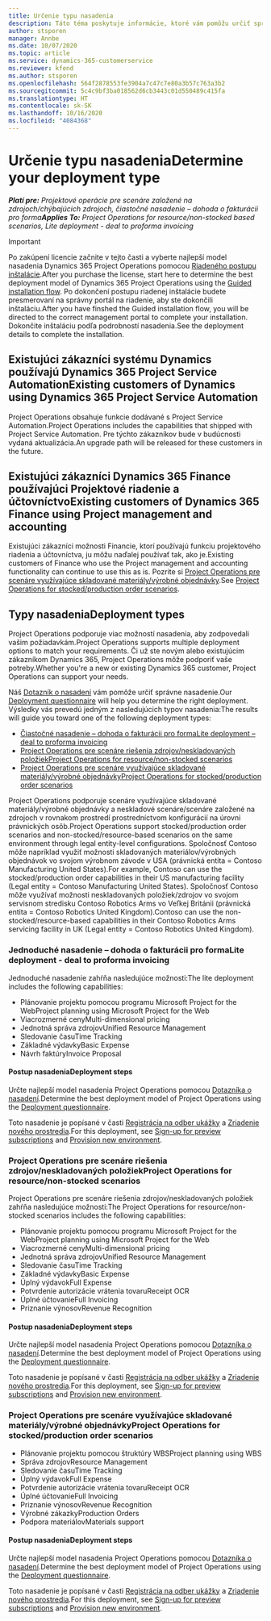 ```yaml
---
title: Určenie typu nasadenia
description: Táto téma poskytuje informácie, ktoré vám pomôžu určiť správny typ nasadenia Project operations pre vašu spoločnosť.
author: stsporen
manager: Annbe
ms.date: 10/07/2020
ms.topic: article
ms.service: dynamics-365-customerservice
ms.reviewer: kfend
ms.author: stsporen
ms.openlocfilehash: 564f2878553fe3904a7c47c7e80a3b57c763a3b2
ms.sourcegitcommit: 5c4c9bf3ba018562d6cb3443c01d550489c415fa
ms.translationtype: HT
ms.contentlocale: sk-SK
ms.lasthandoff: 10/16/2020
ms.locfileid: "4084368"
---
```

# <a name="determine-your-deployment-type"></a><span data-ttu-id="3b5a7-103">Určenie typu nasadenia</span><span class="sxs-lookup"><span data-stu-id="3b5a7-103">Determine your deployment type</span></span>

<span data-ttu-id="3b5a7-104">_**Platí pre:** Projektové operácie pre scenáre založené na zdrojoch/chýbajúcich zdrojoch, čiastočné nasadenie – dohoda o fakturácii pro forma_</span><span class="sxs-lookup"><span data-stu-id="3b5a7-104">_**Applies To:** Project Operations for resource/non-stocked based scenarios, Lite deployment - deal to proforma invoicing_</span></span>

> [!IMPORTANT]
> <span data-ttu-id="3b5a7-105">Po zakúpení licencie začnite v tejto časti a vyberte najlepší model nasadenia Dynamics 365 Project Operations pomocou [Riadeného postupu inštalácie](https://aka.ms/provisionprojectoperations).</span><span class="sxs-lookup"><span data-stu-id="3b5a7-105">After you purchase the license, start here to determine the best deployment model of Dynamics 365 Project Operations using the [Guided installation flow](https://aka.ms/provisionprojectoperations).</span></span>
> <span data-ttu-id="3b5a7-106">Po dokončení postupu riadenej inštalácie budete presmerovaní na správny portál na riadenie, aby ste dokončili inštaláciu.</span><span class="sxs-lookup"><span data-stu-id="3b5a7-106">After you have finshed the Guided installation flow, you will be directed to the correct management portal to complete your installation.</span></span> <span data-ttu-id="3b5a7-107">Dokončite inštaláciu podľa podrobností nasadenia.</span><span class="sxs-lookup"><span data-stu-id="3b5a7-107">See the deployment details to complete the installation.</span></span>


## <a name="existing-customers-of-dynamics-using-dynamics-365-project-service-automation"></a><span data-ttu-id="3b5a7-108">Existujúci zákazníci systému Dynamics používajú Dynamics 365 Project Service Automation</span><span class="sxs-lookup"><span data-stu-id="3b5a7-108">Existing customers of Dynamics using Dynamics 365 Project Service Automation</span></span>
<span data-ttu-id="3b5a7-109">Project Operations obsahuje funkcie dodávané s Project Service Automation.</span><span class="sxs-lookup"><span data-stu-id="3b5a7-109">Project Operations includes the capabilities that shipped with Project Service Automation.</span></span> <span data-ttu-id="3b5a7-110">Pre týchto zákazníkov bude v budúcnosti vydaná aktualizácia.</span><span class="sxs-lookup"><span data-stu-id="3b5a7-110">An upgrade path will be released for these customers in the future.</span></span>

## <a name="existing-customers-of-dynamics-365-finance-using-project-management-and-accounting"></a><span data-ttu-id="3b5a7-111">Existujúci zákazníci Dynamics 365 Finance používajúci Projektové riadenie a účtovníctvo</span><span class="sxs-lookup"><span data-stu-id="3b5a7-111">Existing customers of Dynamics 365 Finance using Project management and accounting</span></span> 

<span data-ttu-id="3b5a7-112">Existujúci zákazníci možnosti Financie, ktorí používajú funkciu projektového riadenia a účtovníctva, ju môžu naďalej používať tak, ako je.</span><span class="sxs-lookup"><span data-stu-id="3b5a7-112">Existing customers of Finance who use the Project management and accounting functionality can continue to use this as is.</span></span> <span data-ttu-id="3b5a7-113">Pozrite si [Project Operations pre scenáre využívajúce skladované materiály/výrobné objednávky](#pma).</span><span class="sxs-lookup"><span data-stu-id="3b5a7-113">See [Project Operations for stocked/production order scenarios](#pma).</span></span>


## <a name="deployment-types"></a><span data-ttu-id="3b5a7-114">Typy nasadenia</span><span class="sxs-lookup"><span data-stu-id="3b5a7-114">Deployment types</span></span>
<span data-ttu-id="3b5a7-115">Project Operations podporuje viac možností nasadenia, aby zodpovedali vašim požiadavkám.</span><span class="sxs-lookup"><span data-stu-id="3b5a7-115">Project Operations supports multiple deployment options to match your requirements.</span></span> <span data-ttu-id="3b5a7-116">Či už ste novým alebo existujúcim zákazníkom Dynamics 365, Project Operations môže podporiť vaše potreby.</span><span class="sxs-lookup"><span data-stu-id="3b5a7-116">Whether you're a new or existing Dynamics 365 customer, Project Operations can support your needs.</span></span>

<span data-ttu-id="3b5a7-117">Náš [Dotazník o nasadení](https://aka.ms/provisionprojectoperations) vám pomôže určiť správne nasadenie.</span><span class="sxs-lookup"><span data-stu-id="3b5a7-117">Our [Deployment questionnaire](https://aka.ms/provisionprojectoperations) will help you determine the right deployment.</span></span> <span data-ttu-id="3b5a7-118">Výsledky vás prevedú jedným z nasledujúcich typov nasadenia:</span><span class="sxs-lookup"><span data-stu-id="3b5a7-118">The results will guide you toward one of the following deployment types:</span></span>

- [<span data-ttu-id="3b5a7-119">Čiastočné nasadenie – dohoda o fakturácii pro forma</span><span class="sxs-lookup"><span data-stu-id="3b5a7-119">Lite deployment – deal to proforma invoicing</span></span>](#lite)
- [<span data-ttu-id="3b5a7-120">Project Operations pre scenáre riešenia zdrojov/neskladovaných položiek</span><span class="sxs-lookup"><span data-stu-id="3b5a7-120">Project Operations for resource/non-stocked scenarios</span></span>](#integrated)
- [<span data-ttu-id="3b5a7-121">Project Operations pre scenáre využívajúce skladované materiály/výrobné objednávky</span><span class="sxs-lookup"><span data-stu-id="3b5a7-121">Project Operations for stocked/production order scenarios</span></span>](#pma)

<span data-ttu-id="3b5a7-122">Project Operations podporuje scenáre využívajúce skladované materiály/výrobné objednávky a neskladové scenáre/scenáre založené na zdrojoch v rovnakom prostredí prostredníctvom konfigurácií na úrovni právnických osôb.</span><span class="sxs-lookup"><span data-stu-id="3b5a7-122">Project Operations support stocked/production order scenarios and non-stocked/resource-based scenarios on the same environment through legal entity-level configurations.</span></span> <span data-ttu-id="3b5a7-123">Spoločnosť Contoso môže napríklad využiť možnosti skladovaných materiálov/výrobných objednávok vo svojom výrobnom závode v USA (právnická entita = Contoso Manufacturing United States).</span><span class="sxs-lookup"><span data-stu-id="3b5a7-123">For example, Contoso can use the stocked/production order capabilities in their US manufacturing facility (Legal entity = Contoso Manufacturing United States).</span></span> <span data-ttu-id="3b5a7-124">Spoločnosť Contoso môže využívať možnosti neskladovaných položiek/zdrojov vo svojom servisnom stredisku Contoso Robotics Arms vo Veľkej Británii (právnická entita = Contoso Robotics United Kingdom).</span><span class="sxs-lookup"><span data-stu-id="3b5a7-124">Contoso can use the non-stocked/resource-based capabilities in their Contoso Robotics Arms servicing facility in UK (Legal entity = Contoso Robotics United Kingdom).</span></span>

### <a name="lite-deployment---deal-to-proforma-invoicing"></a><a  name="lite"></a><span data-ttu-id="3b5a7-125">Jednoduché nasadenie – dohoda o fakturácii pro forma</span><span class="sxs-lookup"><span data-stu-id="3b5a7-125">Lite deployment - deal to proforma invoicing</span></span>

<span data-ttu-id="3b5a7-126">Jednoduché nasadenie zahŕňa nasledujúce možnosti:</span><span class="sxs-lookup"><span data-stu-id="3b5a7-126">The lite deployment includes the following capabilities:</span></span>

- <span data-ttu-id="3b5a7-127">Plánovanie projektu pomocou programu Microsoft Project for the Web</span><span class="sxs-lookup"><span data-stu-id="3b5a7-127">Project planning using Microsoft Project for the Web</span></span>
- <span data-ttu-id="3b5a7-128">Viacrozmerné ceny</span><span class="sxs-lookup"><span data-stu-id="3b5a7-128">Multi-dimensional pricing</span></span>
- <span data-ttu-id="3b5a7-129">Jednotná správa zdrojov</span><span class="sxs-lookup"><span data-stu-id="3b5a7-129">Unified Resource Management</span></span>
- <span data-ttu-id="3b5a7-130">Sledovanie času</span><span class="sxs-lookup"><span data-stu-id="3b5a7-130">Time Tracking</span></span>
- <span data-ttu-id="3b5a7-131">Základné výdavky</span><span class="sxs-lookup"><span data-stu-id="3b5a7-131">Basic Expense</span></span>
- <span data-ttu-id="3b5a7-132">Návrh faktúry</span><span class="sxs-lookup"><span data-stu-id="3b5a7-132">Invoice Proposal</span></span>

#### <a name="deployment-steps"></a><span data-ttu-id="3b5a7-133">Postup nasadenia</span><span class="sxs-lookup"><span data-stu-id="3b5a7-133">Deployment steps</span></span>
<span data-ttu-id="3b5a7-134">Určte najlepší model nasadenia Project Operations pomocou [Dotazníka o nasadení](https://aka.ms/provisionprojectoperations).</span><span class="sxs-lookup"><span data-stu-id="3b5a7-134">Determine the best deployment model of Project Operations using the [Deployment questionnaire](https://aka.ms/provisionprojectoperations).</span></span>

<span data-ttu-id="3b5a7-135">Toto nasadenie je popísané v časti [Registrácia na odber ukážky](lite-preview-subscription-sign-up.md) a [Zriadenie nového prostredia](lite-deployment.md).</span><span class="sxs-lookup"><span data-stu-id="3b5a7-135">For this deployment, see [Sign-up for preview subscriptions](lite-preview-subscription-sign-up.md) and [Provision new environment](lite-deployment.md).</span></span> 


### <a name="project-operations-for-resourcenon-stocked-scenarios"></a><a name="integrated"></a><span data-ttu-id="3b5a7-136">Project Operations pre scenáre riešenia zdrojov/neskladovaných položiek</span><span class="sxs-lookup"><span data-stu-id="3b5a7-136">Project Operations for resource/non-stocked scenarios</span></span>
<span data-ttu-id="3b5a7-137">Project Operations pre scenáre riešenia zdrojov/neskladovaných položiek zahŕňa nasledujúce možnosti:</span><span class="sxs-lookup"><span data-stu-id="3b5a7-137">The Project Operations for resource/non-stocked scenarios includes the following capabilities:</span></span>
  
- <span data-ttu-id="3b5a7-138">Plánovanie projektu pomocou programu Microsoft Project for the Web</span><span class="sxs-lookup"><span data-stu-id="3b5a7-138">Project planning using Microsoft Project for the Web</span></span>
- <span data-ttu-id="3b5a7-139">Viacrozmerné ceny</span><span class="sxs-lookup"><span data-stu-id="3b5a7-139">Multi-dimensional pricing</span></span>
- <span data-ttu-id="3b5a7-140">Jednotná správa zdrojov</span><span class="sxs-lookup"><span data-stu-id="3b5a7-140">Unified Resource Management</span></span>
- <span data-ttu-id="3b5a7-141">Sledovanie času</span><span class="sxs-lookup"><span data-stu-id="3b5a7-141">Time Tracking</span></span>
- <span data-ttu-id="3b5a7-142">Základné výdavky</span><span class="sxs-lookup"><span data-stu-id="3b5a7-142">Basic Expense</span></span>
- <span data-ttu-id="3b5a7-143">Úplný výdavok</span><span class="sxs-lookup"><span data-stu-id="3b5a7-143">Full Expense</span></span>
- <span data-ttu-id="3b5a7-144">Potvrdenie autorizácie vrátenia tovaru</span><span class="sxs-lookup"><span data-stu-id="3b5a7-144">Receipt OCR</span></span>
- <span data-ttu-id="3b5a7-145">Úplné účtovanie</span><span class="sxs-lookup"><span data-stu-id="3b5a7-145">Full Invoicing</span></span>
- <span data-ttu-id="3b5a7-146">Priznanie výnosov</span><span class="sxs-lookup"><span data-stu-id="3b5a7-146">Revenue Recognition</span></span>

#### <a name="deployment-steps"></a><span data-ttu-id="3b5a7-147">Postup nasadenia</span><span class="sxs-lookup"><span data-stu-id="3b5a7-147">Deployment steps</span></span>
<span data-ttu-id="3b5a7-148">Určte najlepší model nasadenia Project Operations pomocou [Dotazníka o nasadení](https://aka.ms/provisionprojectoperations).</span><span class="sxs-lookup"><span data-stu-id="3b5a7-148">Determine the best deployment model of Project Operations using the [Deployment questionnaire](https://aka.ms/provisionprojectoperations).</span></span>

<span data-ttu-id="3b5a7-149">Toto nasadenie je popísané v časti [Registrácia na odber ukážky](resource-sign-up-preview-subscription.md) a [Zriadenie nového prostredia](resource-provision-new-environment.md).</span><span class="sxs-lookup"><span data-stu-id="3b5a7-149">For this deployment, see [Sign-up for preview subscriptions](resource-sign-up-preview-subscription.md) and [Provision new environment](resource-provision-new-environment.md).</span></span> 


### <a name="project-operations-for-stockedproduction-order-scenarios"></a><a name="pma"></a><span data-ttu-id="3b5a7-150">Project Operations pre scenáre využívajúce skladované materiály/výrobné objednávky</span><span class="sxs-lookup"><span data-stu-id="3b5a7-150">Project Operations for stocked/production order scenarios</span></span>

- <span data-ttu-id="3b5a7-151">Plánovanie projektu pomocou štruktúry WBS</span><span class="sxs-lookup"><span data-stu-id="3b5a7-151">Project planning using WBS</span></span>
- <span data-ttu-id="3b5a7-152">Správa zdrojov</span><span class="sxs-lookup"><span data-stu-id="3b5a7-152">Resource Management</span></span>
- <span data-ttu-id="3b5a7-153">Sledovanie času</span><span class="sxs-lookup"><span data-stu-id="3b5a7-153">Time Tracking</span></span>
- <span data-ttu-id="3b5a7-154">Úplný výdavok</span><span class="sxs-lookup"><span data-stu-id="3b5a7-154">Full Expense</span></span>
- <span data-ttu-id="3b5a7-155">Potvrdenie autorizácie vrátenia tovaru</span><span class="sxs-lookup"><span data-stu-id="3b5a7-155">Receipt OCR</span></span>
- <span data-ttu-id="3b5a7-156">Úplné účtovanie</span><span class="sxs-lookup"><span data-stu-id="3b5a7-156">Full Invoicing</span></span>
- <span data-ttu-id="3b5a7-157">Priznanie výnosov</span><span class="sxs-lookup"><span data-stu-id="3b5a7-157">Revenue Recognition</span></span>
- <span data-ttu-id="3b5a7-158">Výrobné zákazky</span><span class="sxs-lookup"><span data-stu-id="3b5a7-158">Production Orders</span></span>
- <span data-ttu-id="3b5a7-159">Podpora materiálov</span><span class="sxs-lookup"><span data-stu-id="3b5a7-159">Materials support</span></span>

#### <a name="deployment-steps"></a><span data-ttu-id="3b5a7-160">Postup nasadenia</span><span class="sxs-lookup"><span data-stu-id="3b5a7-160">Deployment steps</span></span>
<span data-ttu-id="3b5a7-161">Určte najlepší model nasadenia Project Operations pomocou [Dotazníka o nasadení](https://aka.ms/provisionprojectoperations).</span><span class="sxs-lookup"><span data-stu-id="3b5a7-161">Determine the best deployment model of Project Operations using the [Deployment questionnaire](https://aka.ms/provisionprojectoperations).</span></span>

<span data-ttu-id="3b5a7-162">Toto nasadenie je popísané v časti [Registrácia na odber ukážky](https://docs.microsoft.com/dynamics365/fin-ops-core/dev-itpro/dev-tools/sign-up-preview-subscription?toc=/dynamics365/finance/toc.json) a [Zriadenie nového prostredia](https://docs.microsoft.com/dynamics365/fin-ops-core/dev-itpro/deployment/deploy-demo-environment?toc=/dynamics365/finance/toc.json).</span><span class="sxs-lookup"><span data-stu-id="3b5a7-162">For this deployment, see [Sign-up for preview subscriptions](https://docs.microsoft.com/dynamics365/fin-ops-core/dev-itpro/dev-tools/sign-up-preview-subscription?toc=/dynamics365/finance/toc.json) and [Provision new environment](https://docs.microsoft.com/dynamics365/fin-ops-core/dev-itpro/deployment/deploy-demo-environment?toc=/dynamics365/finance/toc.json).</span></span> 

